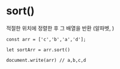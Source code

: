 # sort\(\)

적절한 위치에 정렬한 후 그 배열을 반환 \(알파벳, \)

```text
const arr = ['c','b','a','d'];

let sortArr = arr.sort() 

document.write(arr) // a,b,c,d
```



